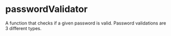 # passwordValidator
A function that checks if a given password is valid. Password validations are 3 different types. 

